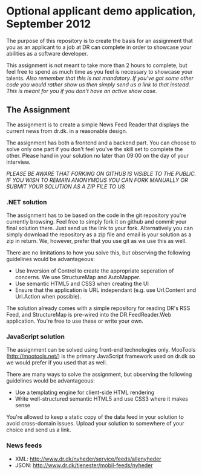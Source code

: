 # Optional applicant demo application, September 2012

The purpose of this repository is to create the basis for an assignment that you as an applicant to a job at DR can complete in order to showcase your abilities as a software developer.

This assignment is not meant to take more than 2 hours to complete, but feel free to spend as much time as you feel is necessary to showcase your talents. *Also remember that this is not mandatory. If you've got some other code you would rather show us then simply send us a link to that instead. This is meant for you if you don't have an active show case.*

## The Assignment

The assignment is to create a simple News Feed Reader that displays the current news from dr.dk. in a reasonable design.

The assignment has both a frontend and a backend part. You can choose to solve only one part if you don't feel you've the skill set to complete the other. Please hand in your solution no later than 09:00 on the day of your interview.

_PLEASE BE AWARE THAT FORKING ON GITHUB IS VISIBLE TO THE PUBLIC. IF YOU WISH TO REMAIN ANONYMOUS YOU CAN FORK MANUALLY OR SUBMIT YOUR SOLUTION AS A ZIP FILE TO US_

### .NET solution

The assignment has to be based on the code in the git repository you're currently browsing. Feel free to simply fork it on github and commit your final solution there. Just send us the link to your fork. Alternatively you can simply download the repository as a zip file and email is your solution as a zip in return. We, however, prefer that you use git as we use this as well. 

There are no limitations to how you solve this, but observing the following guidelines would be advantageous:

* Use Inversion of Control to create the appropriate seperation of concerns. We use StructureMap and AutoMapper.
* Use semantic HTML5 and CSS3 when creating the UI
* Ensure that the application is URL independant (e.g. use Url.Content and Url.Action when possible).

The solution already comes with a simple repository for reading DR's RSS Feed, and StructureMap is pre-wired into the DR.FeedReader.Web application. You're free to use these or write your own.

### JavaScript solution

The assignment can be solved using front-end technologies only. MooTools (http://mootools.net/) is the primary JavaScript framework used on dr.dk so we would prefer if you used that as well.

There are many ways to solve the assignment, but observing the following guidelines would be advantageous:
* Use a templating engine for client-side HTML rendering
* Write well-structured semantic HTML5 and use CSS3 where it makes sense

You're allowed to keep a static copy of the data feed in your solution to avoid cross-domain issues. Upload your solution to somewhere of your choice and send us a link.

### News feeds
* XML:  http://www.dr.dk/nyheder/service/feeds/allenyheder
* JSON: http://www.dr.dk/tjenester/mobil-feeds/nyheder
